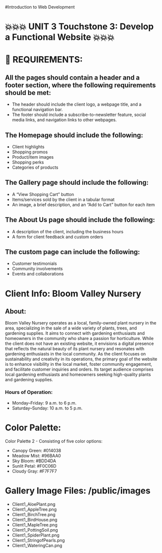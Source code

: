 #Introduction to Web Development

# :boom::boom::boom: UNIT 3 Touchstone 3: Develop a Functional Website :boom::boom::boom:

# :rocket: REQUIREMENTS:

## All the pages should contain a header and a footer section, where the following requirements should be met:

- The header should include the client logo, a webpage title, and a functional navigation bar.
- The footer should include a subscribe-to-newsletter feature, social media links, and navigation links to other webpages.

## The Homepage should include the following:

- Client highlights
- Shopping promos
- Product/item images
- Shopping perks
- Categories of products

## The Gallery page should include the following:

- A “View Shopping Cart” button
- Items/services sold by the client in a tabular format
- An image, a brief description, and an “Add to Cart” button for each item

## The About Us page should include the following:

- A description of the client, including the business hours
- A form for client feedback and custom orders

## The custom page can include the following:

- Customer testimonials
- Community involvements
- Events and collaborations

# Client Info: Bloom Valley Nursery

## About:

Bloom Valley Nursery operates as a local, family-owned plant nursery in the area, specializing in the sale of a wide variety of plants, trees, and gardening supplies. It aims to connect with gardening enthusiasts and homeowners in the community who share a passion for horticulture. While the client does not have an existing website, it envisions a digital presence that reflects the natural beauty of its plant nursery and resonates with gardening enthusiasts in the local community. As the client focuses on sustainability and creativity in its operations, the primary goal of the website is to enhance visibility in the local market, foster community engagement, and facilitate customer inquiries and orders. Its target audience comprises local gardening enthusiasts and homeowners seeking high-quality plants and gardening supplies.

### Hours of Operation:

- Monday–Friday: 9 a.m. to 6 p.m.
- Saturday–Sunday: 10 a.m. to 5 p.m.

# Color Palette:

Color Palette 2 - Consisting of five color options:

- Canopy Green: #014038
- Meadow Mist: #96BAA0
- Sky Bloom: #BDD4DA
- Sunlit Petal: #F0C06D
- Cloudy Gray: #F7F7F7

# Gallery Image Files: /public/images

- Client1_AloePlant.png
- Client1_AppleTree.png
- Client1_BirchTree.png
- Client1_BirdHouse.png
- Client1_MapleTree.png
- Client1_PottingSoil.png
- Client1_SpiderPlant.png
- Client1_StringofPearls.png
- Client1_WateringCan.png
